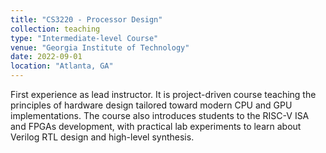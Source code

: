 ```yaml
---
title: "CS3220 - Processor Design"
collection: teaching
type: "Intermediate-level Course"
venue: "Georgia Institute of Technology"
date: 2022-09-01
location: "Atlanta, GA"
---
```


First experience as lead instructor.
It is project-driven course teaching the principles of hardware design tailored toward modern CPU and GPU implementations. The course also introduces students to the RISC-V ISA and FPGAs development, with practical lab experiments to learn about Verilog RTL design and high-level synthesis.